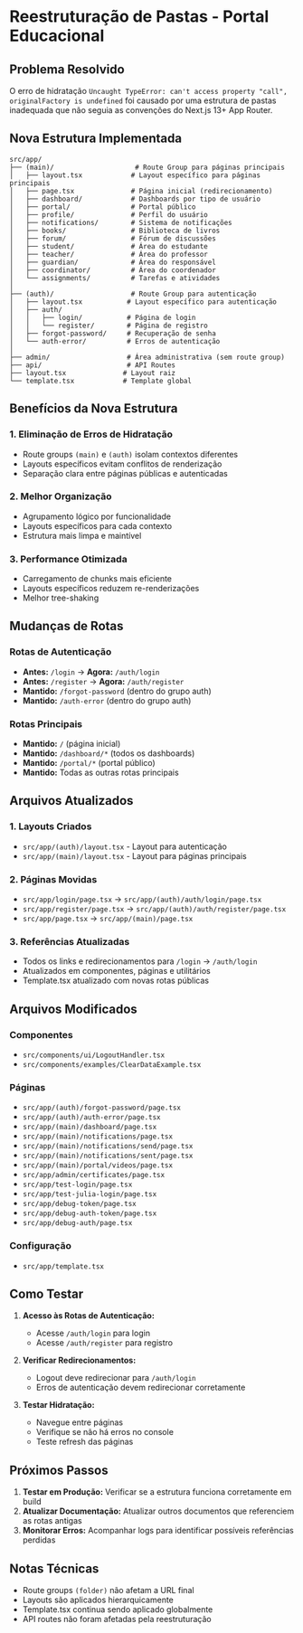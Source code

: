 # Reestruturação de Pastas - Portal Educacional

## Problema Resolvido

O erro de hidratação `Uncaught TypeError: can't access property "call", originalFactory is undefined` foi causado por uma estrutura de pastas inadequada que não seguia as convenções do Next.js 13+ App Router.

## Nova Estrutura Implementada

```
src/app/
├── (main)/                    # Route Group para páginas principais
│   ├── layout.tsx            # Layout específico para páginas principais
│   ├── page.tsx              # Página inicial (redirecionamento)
│   ├── dashboard/            # Dashboards por tipo de usuário
│   ├── portal/               # Portal público
│   ├── profile/              # Perfil do usuário
│   ├── notifications/        # Sistema de notificações
│   ├── books/                # Biblioteca de livros
│   ├── forum/                # Fórum de discussões
│   ├── student/              # Área do estudante
│   ├── teacher/              # Área do professor
│   ├── guardian/             # Área do responsável
│   ├── coordinator/          # Área do coordenador
│   └── assignments/          # Tarefas e atividades
│
├── (auth)/                   # Route Group para autenticação
│   ├── layout.tsx           # Layout específico para autenticação
│   ├── auth/
│   │   ├── login/           # Página de login
│   │   └── register/        # Página de registro
│   ├── forgot-password/     # Recuperação de senha
│   └── auth-error/          # Erros de autenticação
│
├── admin/                   # Área administrativa (sem route group)
├── api/                     # API Routes
├── layout.tsx              # Layout raiz
└── template.tsx            # Template global
```

## Benefícios da Nova Estrutura

### 1. **Eliminação de Erros de Hidratação**
- Route groups `(main)` e `(auth)` isolam contextos diferentes
- Layouts específicos evitam conflitos de renderização
- Separação clara entre páginas públicas e autenticadas

### 2. **Melhor Organização**
- Agrupamento lógico por funcionalidade
- Layouts específicos para cada contexto
- Estrutura mais limpa e maintível

### 3. **Performance Otimizada**
- Carregamento de chunks mais eficiente
- Layouts específicos reduzem re-renderizações
- Melhor tree-shaking

## Mudanças de Rotas

### Rotas de Autenticação
- **Antes:** `/login` → **Agora:** `/auth/login`
- **Antes:** `/register` → **Agora:** `/auth/register`
- **Mantido:** `/forgot-password` (dentro do grupo auth)
- **Mantido:** `/auth-error` (dentro do grupo auth)

### Rotas Principais
- **Mantido:** `/` (página inicial)
- **Mantido:** `/dashboard/*` (todos os dashboards)
- **Mantido:** `/portal/*` (portal público)
- **Mantido:** Todas as outras rotas principais

## Arquivos Atualizados

### 1. **Layouts Criados**
- `src/app/(auth)/layout.tsx` - Layout para autenticação
- `src/app/(main)/layout.tsx` - Layout para páginas principais

### 2. **Páginas Movidas**
- `src/app/login/page.tsx` → `src/app/(auth)/auth/login/page.tsx`
- `src/app/register/page.tsx` → `src/app/(auth)/auth/register/page.tsx`
- `src/app/page.tsx` → `src/app/(main)/page.tsx`

### 3. **Referências Atualizadas**
- Todos os links e redirecionamentos para `/login` → `/auth/login`
- Atualizados em componentes, páginas e utilitários
- Template.tsx atualizado com novas rotas públicas

## Arquivos Modificados

### Componentes
- `src/components/ui/LogoutHandler.tsx`
- `src/components/examples/ClearDataExample.tsx`

### Páginas
- `src/app/(auth)/forgot-password/page.tsx`
- `src/app/(auth)/auth-error/page.tsx`
- `src/app/(main)/dashboard/page.tsx`
- `src/app/(main)/notifications/page.tsx`
- `src/app/(main)/notifications/send/page.tsx`
- `src/app/(main)/notifications/sent/page.tsx`
- `src/app/(main)/portal/videos/page.tsx`
- `src/app/admin/certificates/page.tsx`
- `src/app/test-login/page.tsx`
- `src/app/test-julia-login/page.tsx`
- `src/app/debug-token/page.tsx`
- `src/app/debug-auth-token/page.tsx`
- `src/app/debug-auth/page.tsx`

### Configuração
- `src/app/template.tsx`

## Como Testar

1. **Acesso às Rotas de Autenticação:**
   - Acesse `/auth/login` para login
   - Acesse `/auth/register` para registro

2. **Verificar Redirecionamentos:**
   - Logout deve redirecionar para `/auth/login`
   - Erros de autenticação devem redirecionar corretamente

3. **Testar Hidratação:**
   - Navegue entre páginas
   - Verifique se não há erros no console
   - Teste refresh das páginas

## Próximos Passos

1. **Testar em Produção:** Verificar se a estrutura funciona corretamente em build
2. **Atualizar Documentação:** Atualizar outros documentos que referenciem as rotas antigas
3. **Monitorar Erros:** Acompanhar logs para identificar possíveis referências perdidas

## Notas Técnicas

- Route groups `(folder)` não afetam a URL final
- Layouts são aplicados hierarquicamente
- Template.tsx continua sendo aplicado globalmente
- API routes não foram afetadas pela reestruturação
